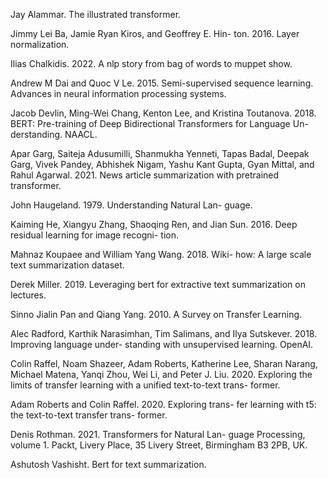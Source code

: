 Jay Alammar. The illustrated transformer.

Jimmy Lei Ba, Jamie Ryan Kiros, and Geoffrey E. Hin-
ton. 2016. Layer normalization.

Ilias Chalkidis. 2022. A nlp story from bag of words to
muppet show.

Andrew M Dai and Quoc V Le. 2015. Semi-supervised
sequence learning. Advances in neural information
processing systems.

Jacob Devlin, Ming-Wei Chang, Kenton Lee, and
Kristina Toutanova. 2018. BERT: Pre-training of
Deep Bidirectional Transformers for Language Un-
derstanding. NAACL.

Apar Garg, Saiteja Adusumilli, Shanmukha Yenneti,
Tapas Badal, Deepak Garg, Vivek Pandey, Abhishek
Nigam, Yashu Kant Gupta, Gyan Mittal, and Rahul
Agarwal. 2021. News article summarization with
pretrained transformer.

John Haugeland. 1979. Understanding Natural Lan-
guage.

Kaiming He, Xiangyu Zhang, Shaoqing Ren, and Jian
Sun. 2016. Deep residual learning for image recogni-
tion.

Mahnaz Koupaee and William Yang Wang. 2018. Wiki-
how: A large scale text summarization dataset.

Derek Miller. 2019. Leveraging bert for extractive text
summarization on lectures.

Sinno Jialin Pan and Qiang Yang. 2010. A Survey on
Transfer Learning.

Alec Radford, Karthik Narasimhan, Tim Salimans, and
Ilya Sutskever. 2018. Improving language under-
standing with unsupervised learning. OpenAI.

Colin Raffel, Noam Shazeer, Adam Roberts, Katherine
Lee, Sharan Narang, Michael Matena, Yanqi Zhou,
Wei Li, and Peter J. Liu. 2020. Exploring the limits
of transfer learning with a unified text-to-text trans-
former.

Adam Roberts and Colin Raffel. 2020. Exploring trans-
fer learning with t5: the text-to-text transfer trans-
former.

Denis Rothman. 2021. Transformers for Natural Lan-
guage Processing, volume 1. Packt, Livery Place, 35
Livery Street, Birmingham B3 2PB, UK.

Ashutosh Vashisht. Bert for text summarization.

